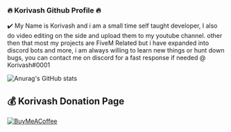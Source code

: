 ### 🔥 Korivash Github Profile 🔥

✔️ My Name is Korivash and i am a small time self taught developer, I also do video editing on the side and upload them to my youtube channel.
other then that most my projects are FiveM Related but i have expanded into discord bots and more, i am always willing to learn new things or hunt down bugs, you can contact me on discord for a fast response if needed @ Korivash#0001 



![Anurag's GitHub stats](https://github-readme-stats.vercel.app/api?username=Korivash&theme=dark&show_icons=true)


 ## 💰 Korivash Donation Page
  [![BuyMeACoffee](https://img.shields.io/badge/Buy%20Me%20a%20Coffee-ffdd00?style=for-the-badge&logo=buy-me-a-coffee&logoColor=black)](https://ko-fi.com/koirvash) 
</p>


<!--
**Korivash/Korivash** is a ✨ _special_ ✨ repository because its `README.md` (this file) appears on your GitHub profile.

Here are some ideas to get you started:

- 🔭 I’m currently working on ...
- 🌱 I’m currently learning ...
- 👯 I’m looking to collaborate on ...
- 🤔 I’m looking for help with ...
- 💬 Ask me about ...
- 📫 How to reach me: ...
- 😄 Pronouns: ...
- ⚡ Fun fact: ...
-->
